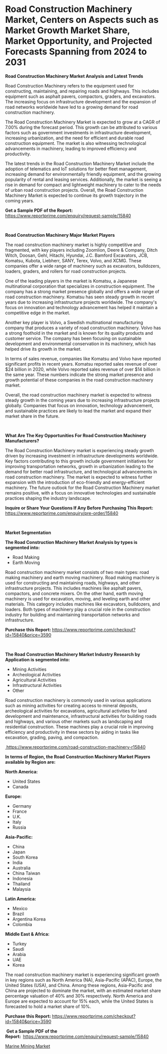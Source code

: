 <p><h1>Road Construction Machinery Market, Centers on Aspects such as Market Growth Market Share, Market Opportunity, and Projected Forecasts Spanning from 2024 to 2031</h1></p><p><strong>Road Construction Machinery Market Analysis and Latest Trends</strong></p>
<p><p>Road Construction Machinery refers to the equipment used for constructing, maintaining, and repairing roads and highways. This includes equipment such as asphalt pavers, compactors, graders, and excavators. The increasing focus on infrastructure development and the expansion of road networks worldwide have led to a growing demand for road construction machinery.</p><p>The Road Construction Machinery Market is expected to grow at a CAGR of 7.00% during the forecast period. This growth can be attributed to various factors such as government investments in infrastructure development, increasing urbanization, and the need for efficient and durable road construction equipment. The market is also witnessing technological advancements in machinery, leading to improved efficiency and productivity.</p><p>The latest trends in the Road Construction Machinery Market include the adoption of telematics and IoT solutions for better fleet management, increasing demand for environmentally friendly equipment, and the growing popularity of rental and leasing services. Additionally, the market is seeing a rise in demand for compact and lightweight machinery to cater to the needs of urban road construction projects. Overall, the Road Construction Machinery Market is expected to continue its growth trajectory in the coming years.</p></p>
<p><strong>Get a Sample PDF of the Report:&nbsp;</strong> <a href="https://www.reportprime.com/enquiry/request-sample/15840">https://www.reportprime.com/enquiry/request-sample/15840</a></p>
<p>&nbsp;</p>
<p><strong>Road Construction Machinery Major Market Players</strong></p>
<p><p>The road construction machinery market is highly competitive and fragmented, with key players including Zoomlion, Deere & Company, Ditch Witch, Doosan, Gehl, Hitachi, Hyundai, J.C. Bamford Excavators, JCB, Komatsu, Kubota, Liebherr, SANY, Terex, Volvo, and XCMG. These companies offer a wide range of machinery such as excavators, bulldozers, loaders, graders, and rollers for road construction projects.</p><p>One of the leading players in the market is Komatsu, a Japanese multinational corporation that specializes in construction equipment. The company has a strong market presence globally and offers a wide range of road construction machinery. Komatsu has seen steady growth in recent years due to increasing infrastructure projects worldwide. The company's focus on innovation and technology advancement has helped it maintain a competitive edge in the market.</p><p>Another key player is Volvo, a Swedish multinational manufacturing company that produces a variety of road construction machinery. Volvo has a strong foothold in the market and is known for its quality products and customer service. The company has been focusing on sustainable development and environmental conservation in its machinery, which has helped drive its growth in the market.</p><p>In terms of sales revenue, companies like Komatsu and Volvo have reported significant profits in recent years. Komatsu reported sales revenue of over $24 billion in 2020, while Volvo reported sales revenue of over $14 billion in the same year. These numbers indicate the strong market presence and growth potential of these companies in the road construction machinery market.</p><p>Overall, the road construction machinery market is expected to witness steady growth in the coming years due to increasing infrastructure projects globally. Companies that focus on innovation, technology advancement, and sustainable practices are likely to lead the market and expand their market share in the future.</p></p>
<p>&nbsp;</p>
<p><strong>What Are The Key Opportunities For Road Construction Machinery Manufacturers?</strong></p>
<p><p>The Road Construction Machinery market is experiencing steady growth driven by increasing investment in infrastructure developments worldwide. Key factors contributing to this growth include government initiatives for improving transportation networks, growth in urbanization leading to the demand for better road infrastructure, and technological advancements in road construction machinery. The market is expected to witness further expansion with the introduction of eco-friendly and energy-efficient machinery. The future outlook for the Road Construction Machinery market remains positive, with a focus on innovative technologies and sustainable practices shaping the industry landscape.</p></p>
<p><strong>Inquire or Share Your Questions If Any Before Purchasing This Report:</strong> <a href="https://www.reportprime.com/enquiry/pre-order/15840">https://www.reportprime.com/enquiry/pre-order/15840</a></p>
<p>&nbsp;</p>
<p><strong>Market Segmentation</strong></p>
<p><strong>The Road Construction Machinery Market Analysis by types is segmented into:</strong></p>
<p><ul><li>Road Making</li><li>Earth Moving</li></ul></p>
<p><p>Road construction machinery market consists of two main types: road making machinery and earth moving machinery. Road making machinery is used for constructing and maintaining roads, highways, and other infrastructure projects. This includes machines like asphalt pavers, compactors, and concrete mixers. On the other hand, earth moving machinery is used for excavation, moving, and leveling earth and other materials. This category includes machines like excavators, bulldozers, and loaders. Both types of machinery play a crucial role in the construction industry for building and maintaining transportation networks and infrastructure.</p></p>
<p><strong>Purchase this Report:&nbsp;</strong><a href="https://www.reportprime.com/checkout?id=15840&price=3590">https://www.reportprime.com/checkout?id=15840&price=3590</a></p>
<p>&nbsp;</p>
<p><strong>The Road Construction Machinery Market Industry Research by Application is segmented into:</strong></p>
<p><ul><li>Mining Activities</li><li>Archeological Activities</li><li>Agricultural Activities</li><li>Infrastructural Activities</li><li>Other</li></ul></p>
<p><p>Road construction machinery is commonly used in various applications such as mining activities for creating access to mineral deposits, archeological activities for excavations, agricultural activities for land development and maintenance, infrastructural activities for building roads and highways, and various other markets such as landscaping and residential construction. These machines play a crucial role in improving efficiency and productivity in these sectors by aiding in tasks like excavation, grading, paving, and compaction.</p></p>
<p><a href="https://www.reportprime.com/road-construction-machinery-r15840">&nbsp;https://www.reportprime.com/road-construction-machinery-r15840</a></p>
<p><strong>In terms of Region, the Road Construction Machinery Market Players available by Region are:</strong></p>
<p>
    <p> <strong> North America: </strong>
        <ul>
            <li>United States</li>
            <li>Canada</li>
        </ul>
        </p> 
    <p> <strong> Europe: </strong>
        <ul>
            <li>Germany</li>
            <li>France</li>
            <li>U.K.</li>
            <li>Italy</li>
            <li>Russia</li>
        </ul>
        </p> 
    <p> <strong> Asia-Pacific: </strong>
        <ul>
            <li>China</li>
            <li>Japan</li>
            <li>South Korea</li>
            <li>India</li>
            <li>Australia</li>
            <li>China Taiwan</li>
            <li>Indonesia</li>
            <li>Thailand</li>
            <li>Malaysia</li>
        </ul>
        </p> 
    <p> <strong> Latin America: </strong>
        <ul>
            <li>Mexico</li>
            <li>Brazil</li>
            <li>Argentina Korea</li>
            <li>Colombia</li>
        </ul>
        </p> 
    <p> <strong> Middle East & Africa: </strong>
        <ul>
            <li>Turkey</li>
            <li>Saudi</li>
            <li>Arabia</li>
            <li>UAE</li>
            <li>Korea</li>
        </ul>
    </p>
    </p>
<p><p>The road construction machinery market is experiencing significant growth in key regions such as North America (NA), Asia-Pacific (APAC), Europe, the United States (USA), and China. Among these regions, Asia-Pacific and China are projected to dominate the market, with an estimated market share percentage valuation of 40% and 30% respectively. North America and Europe are expected to account for 15% each, while the United States is forecasted to hold a market share of 10%.</p></p>
<p><strong>Purchase this Report: </strong><a href="https://www.reportprime.com/checkout?id=15840&price=3590">https://www.reportprime.com/checkout?id=15840&price=3590</a></p>
<p>&nbsp;<strong>Get a Sample PDF of the Report:&nbsp;&nbsp;</strong><a href="https://www.reportprime.com/enquiry/request-sample/15840">https://www.reportprime.com/enquiry/request-sample/15840</a></p>
<p><strong></strong></p>
<p><p><a href="https://github.com/NorbertYates/Market-Research-Report-List-4/blob/main/marine-mining-market.md">Marine Mining Market</a></p></p>